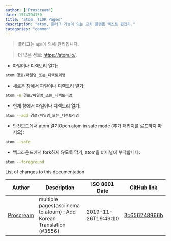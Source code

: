 ```yaml
---
author: ['Proscream']
date: 1574794150
title: "atom, TLDR Pages"
description: "atom, 플러그 기능이 있는 교차 플랫폼 텍스트 편집기."
categories: "common"
---
```

> 플러그는 `apm`에 의해 관리됩니다.

> 더 많은 정보: <https://atom.io/>.

- 파일이나 디렉토리 열기:

```bash
atom 경로/파일명_또는_디렉토리명
```

- 새로운 창에서 파일이나 디렉토리 열기:

```bash
atom -n 경로/파일명_또는_디렉토리명
```

- 현재 창에서 파일이나 디렉토리 열기:

```bash
atom --add 경로/파일명_또는_디렉토리명
```

- 안전모드에서 atom 열기Open atom in safe mode (추가 패키지를 로드하지 마시오):

```bash
atom --safe
```

- 백그라운드에서 fork하지 않도록 막기, atom을 터미널에 부착합니다:

```bash
atom --foreground
```
List of changes to this documentation


Author | Description | ISO 8601 Date | GitHub link
------|-----|-----|-----
[Proscream](mailto:proscream@naver.com) | multiple pages(asciinema to atoum) : Add Korean Translation (#3556) | 2019-11-26T19:49:10 | [3c656248966b](https://github.com/tldr-pages/tldr/commit/3c656248966bd2da299e8964d96ef6df09d8ed0f)

